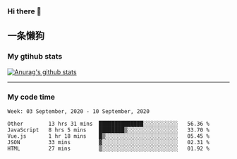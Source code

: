 ### Hi there 👋

## 一条懒狗
<!--
**kiss-me-quickly/kiss-me-quickly** is a ✨ _special_ ✨ repository because its `README.md` (this file) appears on your GitHub profile.

Here are some ideas to get you started:

- 🔭 I’m currently working on ...
- 🌱 I’m currently learning ...
- 👯 I’m looking to collaborate on ...
- 🤔 I’m looking for help with ...
- 💬 Ask me about ...
- 📫 How to reach me: ...
- 😄 Pronouns: ...
- ⚡ Fun fact: ...
-->


### My gtihub stats

[![Anurag's github stats](https://github-readme-stats.vercel.app/api?username=kiss-me-quickly)](https://github.com/anuraghazra/github-readme-stats)

***

### My code time

<!--START_SECTION:waka-->
```text
Week: 03 September, 2020 - 10 September, 2020

Other        13 hrs 31 mins  ██████████████░░░░░░░░░░░   56.36 % 
JavaScript   8 hrs 5 mins    ████████▒░░░░░░░░░░░░░░░░   33.70 % 
Vue.js       1 hr 18 mins    █▒░░░░░░░░░░░░░░░░░░░░░░░   05.45 % 
JSON         33 mins         ▓░░░░░░░░░░░░░░░░░░░░░░░░   02.31 % 
HTML         27 mins         ▒░░░░░░░░░░░░░░░░░░░░░░░░   01.92 % 
```
<!--END_SECTION:waka-->
